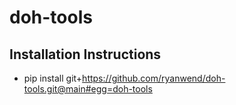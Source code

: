 # doh-tools
## Installation Instructions
- pip install git+https://github.com/ryanwend/doh-tools.git@main#egg=doh-tools
